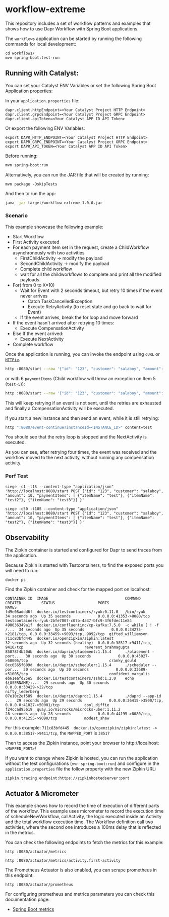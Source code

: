 # workflow-extreme

This repository includes a set of workflow patterns and examples that shows how to use Dapr Workflow with Spring Boot applications.

The `workflows` application can be started by running the following commands for local development:

```
cd workflows/
mvn spring-boot:test-run
```

## Running with Catalyst:


You can set your Catalyst ENV Variables or set the following Spring Boot Application properties:

In your `application.properties` file:
```
dapr.client.httpEndpoint=<Your Catalyst Project HTTP Endpoint>
dapr.client.grpcEndpoint=<Your Catalyst Project GRPC Endpoint>
dapr.client.apiToken=<Your Catalyst APP ID API Token>
```

Or export the following ENV Variables: 

```
export DAPR_HTTP_ENDPOINT=<Your Catalyst Project HTTP Endpoint>
export DAPR_GRPC_ENDPOINT=<Your Catalyst Project GRPC Endpoint>
export DAPR_API_TOKEN=<Your Catalyst APP ID API Token>
```

Before running: 

```sh
mvn spring-boot:run
```

Alternatively, you can run the JAR file that will be created by running:
```
mvn package -DskipTests
```

And then to run the app: 
```sh
java -jar target/workflow-extreme-1.0.0.jar

```

### Scenario

This example showcase the following example:
- Start Workflow
- First Activity executed
- For each payment item set in the request, create a ChildWorkflow asynchronously with two activities
  - FirstChildActivity -> modify the payload
  - SecondChildActivity -> modify the payload
  - Complete child workflow
  - wait for all the childworkflows to complete and print all the modified payloads.
- For( from 0 to X=10)
    - Wait for Event with 2 seconds timeout, but retry 10 times if the event never arrives
        - Catch TaskCancelledException
        - Execute RetryActivity (to reset state and go back to wait for Event)
    - If the event arrives, break the for loop and move forward
- If the event hasn't arrived after retrying 10 times:
    - Execute CompensationActivity
- Else If the event arrived:
    - Execute NextActivity
- Complete workflow



Once the application is running, you can invoke the endpoint using `cURL` or [`HTTPie`](https://httpie.io/).

```sh
http :8080/start --raw '{"id": "123", "customer": "salaboy", "amount": 10, "paymentItems": [ {"itemName": "test"}, {"itemName": "test2"}, {"itemName": "test3"}] }'  
```

or with 6 `paymentItems` (Child workflow will throw an exception on Item 5 (`test-5`)):

```sh
http :8080/start --raw '{"id": "123", "customer": "salaboy", "amount": 10, "paymentItems": [ {"itemName": "test"}, {"itemName": "test2"}, {"itemName": "test3"}, {"itemName": "test4"}, {"itemName": "test5"}, {"itemName": "test6"}] }'
```

This will keep retrying if an event is not sent, until the retries are exhausted and finally a CompensationActivity will be executed.

If you start a new instance and then send an event, while it is still retrying:

```sh
http ":8080/event-continue?instanceId=<INSTANCE_ID>" content=test
```


You should see that the retry loop is stopped and the NextActivity is executed.

As you can see, after retrying four times, the event was received and the workflow moved to the next activity, without running any compensation activity.


### Perf Test


`siege -c1 -t1S --content-type "application/json" 'http://localhost:8080/start POST {"id": "123", "customer": "salaboy", "amount": 10, "paymentItems": [ {"itemName": "test"}, {"itemName": "test2"}, {"itemName": "test3"}] }'`

`siege -c50 -t10S --content-type "application/json" 'http://localhost:8080/start POST {"id": "123", "customer": "salaboy", "amount": 10, "paymentItems": [ {"itemName": "test"}, {"itemName": "test2"}, {"itemName": "test3"}] }'`


## Observability

The Zipkin container is started and configured for Dapr to send traces from the application.

Because Zipkin is started with Testcontainers, to find the exposed ports you will need to run:

```
docker ps
```

Find the Zipkin container and check for the mapped port on localhost:

```
CONTAINER ID  IMAGE                                  COMMAND               CREATED         STATUS                   PORTS                                                       NAMES
fd9e08addd6f  docker.io/testcontainers/ryuk:0.11.0   /bin/ryuk             34 seconds ago  Up 35 seconds            0.0.0.0:41353->8080/tcp                                     testcontainers-ryuk-2bfe7007-c07b-4a37-bfc9-4f6fdec11e84
490036349a1f  docker.io/confluentinc/cp-kafka:7.5.0  -c while [ ! -f /...  34 seconds ago  Up 35 seconds            0.0.0.0:34275->2181/tcp, 0.0.0.0:33459->9093/tcp, 9092/tcp  gifted_williamson
711c83bfd445  docker.io/openzipkin/zipkin:latest                           32 seconds ago  Up 32 seconds (healthy)  0.0.0.0:38517->9411/tcp, 9410/tcp                           reverent_brahmagupta
85078f4b20db  docker.io/daprio/placement:1.15.4      ./placement -port...  30 seconds ago  Up 30 seconds            0.0.0.0:45027->50005/tcp                                    cranky_gould
8cc6565f609d  docker.io/daprio/scheduler:1.15.4      ./scheduler --por...  30 seconds ago  Up 30 seconds            0.0.0.0:33689->51005/tcp                                    confident_margulis
eb61eafd25e5  docker.io/testcontainers/sshd:1.2.0    echo ${USERNAME}:...  29 seconds ago  Up 30 seconds            0.0.0.0:33429->22/tcp                                       nifty_lederberg
07e10c2ef589  docker.io/daprio/daprd:1.15.4          ./daprd --app-id ...  29 seconds ago  Up 29 seconds            0.0.0.0:36415->3500/tcp, 0.0.0.0:41827->50001/tcp           cool_diffie
f24ccad95619  quay.io/microcks/microcks-uber:1.11.2                        28 seconds ago  Up 28 seconds            0.0.0.0:44195->8080/tcp, 0.0.0.0:41255->9090/tcp            modest_shaw

```

For this example: `711c83bfd445  docker.io/openzipkin/zipkin:latest -> 0.0.0.0:38517->9411/tcp`, the `MAPPED_PORT` is `38517`

Then to access the Zipkin instance, point your browser to http://localhost:`<MAPPED_PORT>`/

If you want to change where Zipkin is hosted, you can run the application without the test configurations (`mvn spring-boot:run`) and
configure in the `application.properties` file the follow property with the new Zipkin URL:

```properties
zipkin.tracing.endpoint:https://zipkinhostedserver:port
```

## Actuator & Micrometer

This example shows how to record the time of execution of different parts of the workflow. This example uses micrometer to record the execution time of scheduleNewWorkflow, callActivity, the logic executed inside an Activity and the total workflow execution time. The Workflow definition call two activities, where the second one introduces a 100ms delay that is reflected in the metrics.

You can check the following endpoints to fetch the metrics for this example:

```
http :8080/actuator/metrics
```

```
http :8080/actuator/metrics/activity.first-activity
```



The Prometheus Actuator is also enabled, you can scrape prometheus in this endpoint: 

```properties
http :8080/actuator/prometheus
```

For configuring prometheus and metrics parameters you can check this documentation page: 
- [Spring Boot metrics](https://docs.spring.io/spring-boot/reference/actuator/metrics.html#actuator.metrics.export.prometheus)

